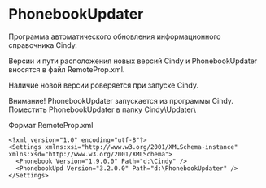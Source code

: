 # PhonebookUpdater
Программа автоматического обновления информационного справочника Cindy.

Версии и пути расположения новых версий Cindy и PhonebookUpdater вносятся в файл RemoteProp.xml.

Наличие новой версии роверяется при запуске Cindy.

Внимание!
PhonebookUpdater запускается из программы Cindy.
Поместить PhonebookUpdater в папку Cindy\Updater\

Формат RemoteProp.xml

```
<?xml version="1.0" encoding="utf-8"?>
<Settings xmlns:xsi="http://www.w3.org/2001/XMLSchema-instance" xmlns:xsd="http://www.w3.org/2001/XMLSchema">
  <Phonebook Version="1.9.0.0" Path="d:\Cindy" />
  <PhonebookUpd Version="3.2.0.0" Path="d:\PhonebookUpdater" />
</Settings>
```
